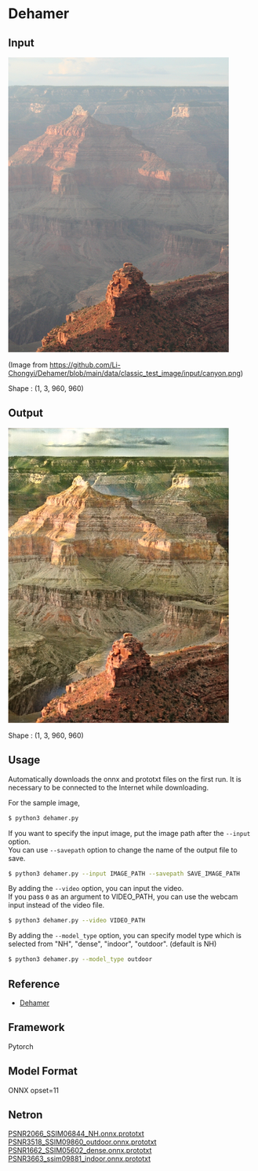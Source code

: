 # Dehamer

## Input

![Input](canyon.png)

(Image from https://github.com/Li-Chongyi/Dehamer/blob/main/data/classic_test_image/input/canyon.png)

Shape : (1, 3, 960, 960)  

## Output

![Output](output.png)

Shape : (1, 3, 960, 960)  

## Usage
Automatically downloads the onnx and prototxt files on the first run.
It is necessary to be connected to the Internet while downloading.

For the sample image,
```bash
$ python3 dehamer.py
```

If you want to specify the input image, put the image path after the `--input` option.  
You can use `--savepath` option to change the name of the output file to save.
```bash
$ python3 dehamer.py --input IMAGE_PATH --savepath SAVE_IMAGE_PATH
```

By adding the `--video` option, you can input the video.   
If you pass `0` as an argument to VIDEO_PATH, you can use the webcam input instead of the video file.
```bash
$ python3 dehamer.py --video VIDEO_PATH
```

By adding the `--model_type` option, you can specify model type which is selected from "NH", "dense", "indoor", "outdoor". (default is NH)
```bash
$ python3 dehamer.py --model_type outdoor
```

## Reference

- [Dehamer](https://github.com/Li-Chongyi/Dehamer)

## Framework

Pytorch

## Model Format

ONNX opset=11

## Netron

[PSNR2066_SSIM06844_NH.onnx.prototxt](https://netron.app/?url=https://storage.googleapis.com/ailia-models/dehamer/PSNR2066_SSIM06844_NH.onnx.prototxt)  
[PSNR3518_SSIM09860_outdoor.onnx.prototxt](https://netron.app/?url=https://storage.googleapis.com/ailia-models/dehamer/PSNR3518_SSIM09860_outdoor.onnx.prototxt)  
[PSNR1662_SSIM05602_dense.onnx.prototxt](https://netron.app/?url=https://storage.googleapis.com/ailia-models/dehamer/PSNR1662_SSIM05602_dense.onnx.prototxt)  
[PSNR3663_ssim09881_indoor.onnx.prototxt](https://netron.app/?url=https://storage.googleapis.com/ailia-models/dehamer/PSNR3663_ssim09881_indoor.onnx.prototxt)

